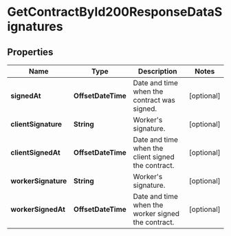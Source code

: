 

# GetContractById200ResponseDataSignatures


## Properties

| Name | Type | Description | Notes |
|------------ | ------------- | ------------- | -------------|
|**signedAt** | **OffsetDateTime** | Date and time when the contract was signed. |  [optional] |
|**clientSignature** | **String** | Worker&#39;s signature. |  [optional] |
|**clientSignedAt** | **OffsetDateTime** | Date and time when the client signed the contract. |  [optional] |
|**workerSignature** | **String** | Worker&#39;s signature. |  [optional] |
|**workerSignedAt** | **OffsetDateTime** | Date and time when the worker signed the contract. |  [optional] |



